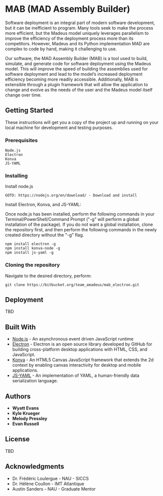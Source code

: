 # MAB (MAD Assembly Builder)

Software deployment is an integral part of modern software development, but it can be inefficient to program. Many tools seek to make the process more efficient, but the Madeus model uniquely leverages parallelism to improve the efficiency of the deployment process more than its competitors. However, Madeus and its Python implementation MAD are complex to code by hand, making it challenging to use.

Our software, the MAD Assembly Builder (MAB) is a tool used to build, simulate, and generate code for software deployment using the Madeus model. This will improve the speed of building the assemblies used for software deployment and lead to the model’s increased deployment efficiency becoming more readily accessible. Additionally, MAB is extensible through a plugin framework that will allow the application to change and evolve as the needs of the user and the Madeus model itself change over time.

## Getting Started

These instructions will get you a copy of the project up and running on your local machine for development and testing purposes.

### Prerequisites

```
Node.js
Electron
Konva
JS-YAML
```

### Installing

Install node.js

```
GOTO: https://nodejs.org/en/download/ - Download and install
```

Install Electron, Konva, and JS-YAML:

Once node.js has been installed, perform the following commands in your Terminal/PowerShell/Command Prompt ("-g" will perform a global installation of the package). If you do not want a global installation, clone the repository first, and then perform the following commands in the newly created directory without the "-g" flag.

```
npm install electron -g
npm install konva-node -g
npm install js-yaml -g
```

### Cloning the repository

Navigate to the desired directory, perform:

```
git clone https://bitbucket.org/team_amadeus/mab_electron.git
```

## Deployment

TBD

## Built With

* [Node.js](https://nodejs.org/en/) - An asynchronous event driven JavaScript runtime
* [Electron](https://electronjs.org/) - Electron is an open source library developed by GitHub for building cross-platform desktop applications with HTML, CSS, and JavaScript.
* [Konva](https://rometools.github.io/rome/) - An HTML5 Canvas JavaScript framework that extends the 2d context
by enabling canvas interactivity for desktop and mobile applications.
* [JS-YAML](https://github.com/nodeca/js-yaml) - An implementation of YAML, a human-friendly data serialization language.

## Authors

* **Wyatt Evans**
* **Kyle Krueger**
* **Melody Pressley**
* **Evan Russell**

## License

TBD

## Acknowledgments

* Dr. Frédéric Loulergue - NAU - SICCS
* Dr. Hélène Coullon - IMT Atlantique
* Austin Sanders - NAU - Graduate Mentor
